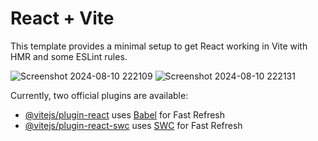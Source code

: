 
# React + Vite

This template provides a minimal setup to get React working in Vite with HMR and some ESLint rules.

![Screenshot 2024-08-10 222109](https://github.com/user-attachments/assets/4cd58221-f863-45d2-8c3a-7309e20a1b8e)
![Screenshot 2024-08-10 222131](https://github.com/user-attachments/assets/0e213468-3d99-4f43-9e7f-38df701e0f10)



Currently, two official plugins are available:

- [@vitejs/plugin-react](https://github.com/vitejs/vite-plugin-react/blob/main/packages/plugin-react/README.md) uses [Babel](https://babeljs.io/) for Fast Refresh
- [@vitejs/plugin-react-swc](https://github.com/vitejs/vite-plugin-react-swc) uses [SWC](https://swc.rs/) for Fast Refresh
